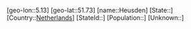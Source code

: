 ﻿---
location: [51.73,5.13]
type: City
tags:
- geo/City


SpocWebEntityId: 30931
isDeleted: false
confidential: public

---
[geo-lon::5.13]
[geo-lat::51.73]
[name::Heusden]
[State::]
[Country::[Netherlands](geo/Continent/Europe/Netherlands.md)]
[StateId::]
[Population::]
[Unknown::]

